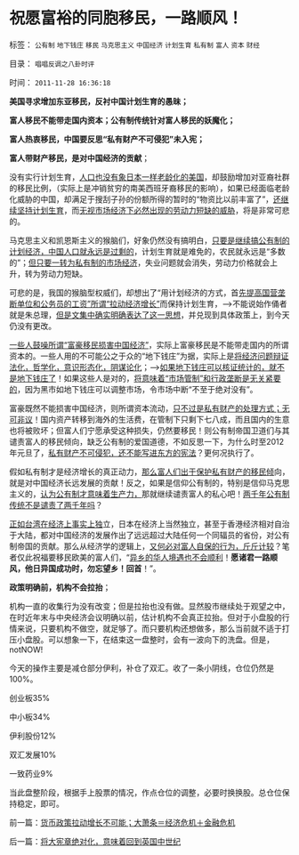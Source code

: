 # 祝愿富裕的同胞移民，一路顺风！

标签： `公有制` `地下钱庄` `移民` `马克思主义` `中国经济` `计划生育` `私有制` `富人` `资本` `财经` 

目录： `唱唱反调之八卦时评`

时间： `2011-11-28 16:36:18`

**美国寻求增加东亚移民，反衬中国计划生育的愚昧；**

**富人移民不能带走国内资本；公有制传统针对富人移民的妖魔化；**

**富人热衷移民，中国要反思“私有财产不可侵犯”未入宪；**

**富人带财产移民，是对中国经济的贡献**；

没有实行计划生育，[人口也没有象日本一样老龄化的美国](../../../2009/9/11/少年中国患了三种西方老人病.md)，却鼓励增加对亚裔社群的移民比例，（实际上是冲销贫穷的南美西班牙裔移民的影响），如果已经面临老龄化威胁的中国，却满足于搜刮子孙的份额所得的暂时的“物资比以前丰富了”，[还继续坚持计划生育](../../../2011/1/29/“中央帝国太大了”太难管理了.md)，而[无视市场经济下必然出现的劳动力短缺的威胁](../../../2011/2/22/炒作“春运”与“民工荒”自相矛盾.md)，将是非常可悲的。

马克思主义和凯恩斯主义的猴脑们，好象仍然没有搞明白，[只要是继续搞公有制的计划经济，中国人口就永远是过剩的](../../../2011/11/21/寡头型民主增强了黄宗羲效应.md)，计划生育就是难免的，农民就永远是“多数的”；[但只要一转为私有制的市场经济](../../../2010/4/24/让老百姓有权分享经济的发展成果.md)，失业问题就会消失，劳动力价格就会上升，转为劳动力短缺。

可悲的是，我国的猴脑型权威们，却想出了“用计划经济的方式，首[先提高国营垄断单位和公务员的工资”所谓“拉动经济增长”](../../../2008/7/15/寻租腐败定律：国有企业事加薪，民营个企业下岗.md)而保持计划生育，——>不能说始作俑者就是朱总理，[但是文集中确实明确表达了这一思想](http://darthvad.blog.163.com/blog/static/5339947020111028459167/)，并兑现到具体政策上，到今天仍没有更改。

[一些人鼓噪所谓“富豪移民损害中国经济”](../../../2011/11/24/富豪移民不能带走中国的资本.md)，实际上富豪移民是不能带走国内的所谓资本的。一些人用的不可能公之于众的“地下钱庄”为据，实际上是[将经济问题辩证法化，哲学化，意识形态化，阴谋论化](../../../2011/4/27/五毛的阴谋论的贡献.md)；——>[如果地下钱庄可以核证统计的，就不是地下钱庄了](../../../2011/1/5/地下钱庄的港币头寸吃紧了吗？.md)！如果这些人是对的，[将意味着“市场管制”和行政垄断是无关紧要的](../../../2011/6/14/市场经济民间认证比政府权威更可靠.md)，因为黑市如地下钱庄可以调整市场，令市场中断“不至于绝对没有”。

富豪既然不能损害中国经济，则所谓资本流动，[只不过是私有财产的处理方式；无可非议](../../../2010/1/11/当爱国成为一种消费.md)！国内资产转移到海外的生活费，在管制下只剩下七八成，而且国内的生意也将被败坏；但富人们宁愿承受这种损失，仍然要移民！则公有制帝国卫道们与其谴责富人的移民倾向，缺乏公有制的爱国道德，不如反思一下，为什么时至2012年元旦了，[私有财产不可侵犯，还不能写进东方的宪法](../../../2011/11/3/“私有财产不可侵犯”应尽快入宪.md)？更何况执行了。

假如私有制才是经济增长的真正动力，[那么富人们出于保护私有财产的移民倾](../../../2011/10/18/私人不能向国家索取，国家可以掠夺私人的一切.md)向，就是对中国经济长远发展的贡献！反之，如果是信仰公有制的，特别是信仰马克思主义的，[认为公有制才意味着生产力，](../../../2011/11/20/虚心引进“民主政治技术”的公有制和明朝.md)那就继续谴责富人的私心吧！[两千年公有制传统不是谴责了两千年吗](../../../2011/11/8/民主是正确的，洗脑就是不可能的.md)？

[正如台湾在经济上事实上独](../../../2009/10/1/武力攻台之弊.md)立，日本在经济上当然独立，甚至于香港经济相对自治于大陆，都对中国经济的发展作出了远远超过大陆任何一个同辐员的省份，对公有制帝国的贡献。那么从经济学的逻辑上，[又何必对富人自保的行为，斤斤计较](../../../2009/9/17/老百姓，巨款，仇富，弱肉强食，垄断和黑社会.md)？笔者仅此祝福要移民欧美的富人们，“[异乡的华人境遇也不会顺利](../../../2009/11/5/出国也难避全球华人失业无保障浪潮的天罗地网.md)！**愿诸君一路顺风，他日异国成功时，勿忘望乡！回首**！”。

**政策明确前，机构不会拉抬**；

机构一直的收集行为没有改变；但是拉抬也没有做。显然股市继续处于观望之中，在时近年末与中央经济会议明确以前，估计机构不会真正拉抬。但对于小盘股的行情来说，只要机构不做空，就足够了。而只要机构还想做多，那么当前就不适于打压小盘股。可以想象一下，在结束这一盘整时，会有一波向下的洗盘。但是，notNOW!

今天的操作主要是减仓部分伊利，补仓了双汇。收了一条小阴线，仓位仍然是100%。

创业板35%

中小板34%

伊利股份12%

双汇发展10%

一致药业9%

当此盘整阶段，根据手上股票的情况，作点仓位的调整，必要时换换股。总仓位保持稳定，即可。



前一篇：[货币政策拉动增长不可能；大萧条＝经济危机＋金融危机](../../../2011/11/28/货币政策拉动增长不可能；大萧条＝经济危机＋金融危机.md)

后一篇：[将大宪章绝对化，意味着回到英国中世纪](../../../2011/11/29/将大宪章绝对化，意味着回到英国中世纪.md)